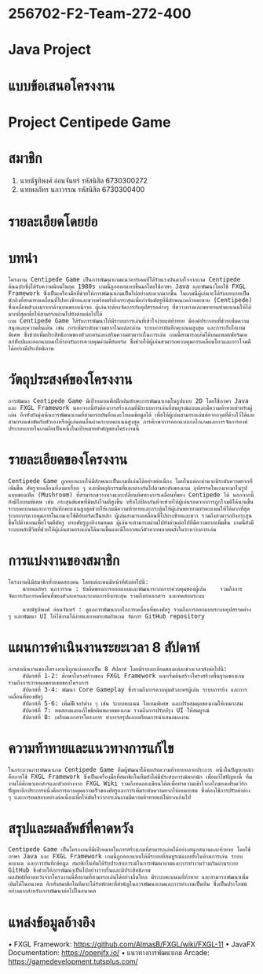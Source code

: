 # 256702-F2-Team-272-400
# Java Project
# แบบข้อเสนอโครงงาน
# Project Centipede Game 

# สมาชิก
1.	นายนัฐทิพงศ์  อ่อนจันทร์    รหัสนิสิต	6730300272
2.	นายพลภัทร	นภาวรรณ	    รหัสนิสิต	6730300400

# รายละเอียดโดยย่อ

# บทนำ

    โครงงาน Centipede Game เป็นการพัฒนาเกมแนวอาร์เคดที่ได้รับแรงบันดาลใจจากเกม Centipede ต้นฉบับซึ่งได้รับความนิยมในยุค 1980s เกมนี้ถูกออกแบบขึ้นมาโดยใช้ภาษา Java และพัฒนาโดยใช้ FXGL Framework ซึ่งเป็นเครื่องมือที่ช่วยให้การพัฒนาเกมเป็นไปอย่างสะดวกมากขึ้น ในเกมนี้ผู้เล่นจะได้รับบทบาทเป็นนักยิงที่สามารถเคลื่อนที่ไปทางซ้ายและขวาพร้อมทั้งยิงกระสุนเพื่อกำจัดศัตรูที่มีลักษณะคล้ายตะขาบ (Centipede) ซึ่งเคลื่อนตัวลงมาจากด้านบนของหน้าจอ ผู้เล่นจะต้องจัดการกับอุปสรรคต่างๆ ที่ขวางทางและพยายามทำคะแนนให้ได้มากที่สุดเพื่อให้สามารถผ่านไปยังด่านต่อไปได้
    เกม Centipede Game ได้รับการพัฒนาให้มีระบบการเล่นที่เข้าใจง่ายแต่ท้าทาย มีองค์ประกอบที่ช่วยเพิ่มความสนุกและความตื่นเต้น เช่น การเพิ่มระดับความยากในแต่ละด่าน ระบบการบันทึกคะแนนสูงสุด และการเก็บไอเทมพิเศษ ซึ่งช่วยเพิ่มประสิทธิภาพของตัวละครและเสริมความสามารถในการเล่น เกมนี้สามารถเล่นได้บนแพลตฟอร์มเดสก์ท็อปและออกแบบมาให้รองรับการควบคุมผ่านคีย์บอร์ด ซึ่งช่วยให้ผู้เล่นสามารถควบคุมการเคลื่อนไหวและการโจมตีได้อย่างมีประสิทธิภาพ

# วัตถุประสงค์ของโครงงาน

    การพัฒนา Centipede Game มีเป้าหมายเพื่อฝึกฝนทักษะการพัฒนาเกมในรูปแบบ 2D โดยใช้ภาษา Java และ FXGL Framework นอกจากนี้ยังต้องการสร้างเกมที่มีระบบการเล่นที่สมบูรณ์แบบและมีความท้าทายสำหรับผู้เล่น อีกทั้งยังมุ่งเน้นการพัฒนาเกมที่สามารถบันทึกและโหลดข้อมูลได้ เพื่อให้ผู้เล่นสามารถเล่นต่อจากจุดที่ค้างไว้ได้และสามารถแข่งขันกับตัวเองหรือผู้เล่นคนอื่นผ่านระบบคะแนนสูงสุด การศึกษาการออกแบบกลไกเกมและการจัดการองค์ประกอบภายในเกมถือเป็นหนึ่งในเป้าหมายสำคัญของโครงงานนี้

# รายละเอียดของโครงงาน

    Centipede Game ถูกออกแบบให้มีลักษณะเป็นเกมที่เล่นได้อย่างต่อเนื่อง โดยในแต่ละด่านจะมีระดับความยากที่เพิ่มขึ้น ศัตรูจะเคลื่อนที่ลงมาเรื่อย ๆ และมีพฤติกรรมที่แตกต่างกันไปตามระดับของเกม อุปสรรคในเกมจะมาในรูปแบบของเห็ด (Mushroom) ที่สามารถขวางทางและเปลี่ยนทิศทางการเคลื่อนที่ของ Centipede ได้ นอกจากนี้ยังมีไอเทมพิเศษ เช่น กระสุนพิเศษที่มีพลังโจมตีสูงขึ้น หรือโล่ป้องกันที่จะช่วยให้ผู้เล่นรอดจากการถูกโจมตีได้นานขึ้น ระบบคะแนนและการบันทึกคะแนนสูงสุดช่วยให้เกมมีความท้าทายและกระตุ้นให้ผู้เล่นพยายามทำคะแนนให้ได้มากที่สุด ระบบการควบคุมภายในเกมจะใช้คีย์บอร์ดเป็นหลัก ผู้เล่นสามารถเคลื่อนที่ไปทางซ้ายและขวา รวมถึงสามารถยิงกระสุนขึ้นไปด้านบนเพื่อโจมตีศัตรู หากศัตรูถูกยิงจนหมด ผู้เล่นจะสามารถผ่านไปยังด่านต่อไปที่มีความยากเพิ่มขึ้น เกมนี้ยังมีระบบพลังชีวิตที่ช่วยให้ผู้เล่นสามารถเล่นได้นานขึ้นและมีโอกาสแก้ตัวหากพลาดพลั้งในระหว่างการเล่น

# การแบ่งงานของสมาชิก

    โครงงานนี้มีสมาชิกทั้งหมดสองคน โดยแต่ละคนมีหน้าที่ดังต่อไปนี้:
        นายพลภัทร นภาวรรณ : รับผิดชอบการออกแบบและพัฒนาระบบการควบคุมของผู้เล่น    รวมถึงการจัดการกับการเคลื่อนที่ของตัวละครและระบบการยิงกระสุน รวมถึงทำเอกสาร และทดสอบระบบ

        นายนัฐทิพงศ์ อ่อนจันทร์ : ดูแลการพัฒนากลไกการเคลื่อนที่ของศัตรู รวมถึงการออกแบบระบบอุปสรรคต่าง ๆ และพัฒนา UI ให้ใช้งานได้ง่ายและเหมาะสมกับเกม จัดการ GitHub repository

# แผนการดำเนินงานระยะเวลา 8 สัปดาห์

    การดำเนินงานของโครงงานนี้ถูกแบ่งออกเป็น 8 สัปดาห์ โดยมีรายละเอียดของแต่ละช่วงเวลาดังต่อไปนี้:
        สัปดาห์ที่ 1-2: ศึกษาโครงสร้างของ FXGL Framework และเริ่มต้นสร้างโครงสร้างพื้นฐานของเกม รวมถึงการกำหนดขอบเขตของโครงการ
        สัปดาห์ที่ 3-4: พัฒนา Core Gameplay ซึ่งรวมถึงการควบคุมตัวละครผู้เล่น ระบบการยิง และการเคลื่อนที่ของศัตรู
        สัปดาห์ที่ 5-6: เพิ่มฟีเจอร์ต่าง ๆ เช่น ระบบคะแนน ไอเทมพิเศษ และปรับสมดุลของเกมให้เหมาะสม
        สัปดาห์ที่ 7: ทดสอบและแก้ไขข้อผิดพลาดของเกม รวมถึงการปรับปรุง UI ให้สมบูรณ์
        สัปดาห์ที่ 8: เตรียมเอกสารโครงการ ทำการสรุปและเตรียมการนำเสนอผลงาน

# ความท้าทายและแนวทางการแก้ไข

    ในกระบวนการพัฒนาเกม Centipede Game ทีมผู้พัฒนาได้พบกับความท้าทายหลายประการ หนึ่งในปัญหาหลักคือการใช้ FXGL Framework ซึ่งเป็นเครื่องมือที่สมาชิกในทีมยังไม่มีประสบการณ์มากนัก เพื่อแก้ไขปัญหานี้ ทีมงานได้ศึกษาเอกสารและตัวอย่างจาก FXGL Wiki รวมถึงทดลองเขียนโค้ดเพื่อทำความเข้าใจกลไกของเฟรมเวิร์ก ปัญหาอีกประการหนึ่งคือการควบคุมความเร็วของศัตรูและการเพิ่มระดับความยากให้เหมาะสม ซึ่งต้องใช้การปรับค่าต่าง ๆ และการทดสอบอย่างต่อเนื่องเพื่อให้มั่นใจว่าการเล่นเกมมีความท้าทายแต่ไม่ยากเกินไป

# สรุปและผลลัพธ์ที่คาดหวัง

    Centipede Game เป็นโครงงานที่มีเป้าหมายในการสร้างเกมที่สามารถเล่นได้อย่างสนุกสนานและท้าทาย โดยใช้ภาษา Java และ FXGL Framework เกมนี้ถูกออกแบบให้มีระบบที่สมบูรณ์แบบทั้งในด้านการเล่น ระบบคะแนน และการบันทึกข้อมูล สมาชิกในทีมได้รับประสบการณ์ในการพัฒนาเกมและการทำงานร่วมกันผ่านระบบ GitHub ซึ่งช่วยให้การพัฒนาเป็นไปอย่างราบรื่นและมีประสิทธิภาพ
    ผลลัพธ์ที่คาดหวังจากโครงงานนี้คือเกมที่สามารถเล่นได้อย่างลื่นไหล มีระบบคะแนนที่ท้าทาย และสามารถพัฒนาเพิ่มเติมได้ในอนาคต อีกทั้งสมาชิกในทีมจะได้รับทักษะที่สำคัญในการพัฒนาเกมและการทำงานเป็นทีม ซึ่งเป็นประโยชน์อย่างมากสำหรับการพัฒนาต่อไปในอนาคต

# แหล่งข้อมูลอ้างอิง

•	FXGL Framework: https://github.com/AlmasB/FXGL/wiki/FXGL-11
•	JavaFX Documentation: https://openjfx.io/
•	แนวทางการพัฒนาเกม Arcade: https://gamedevelopment.tutsplus.com/

